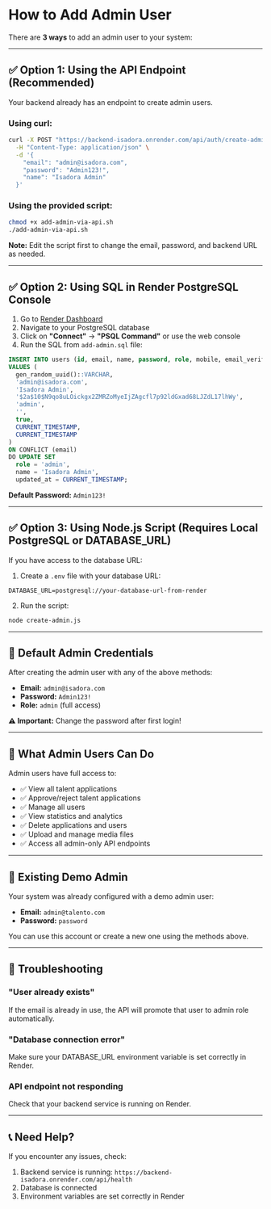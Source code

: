 # How to Add Admin User

There are **3 ways** to add an admin user to your system:

---

## ✅ Option 1: Using the API Endpoint (Recommended)

Your backend already has an endpoint to create admin users.

### Using curl:

```bash
curl -X POST "https://backend-isadora.onrender.com/api/auth/create-admin" \
  -H "Content-Type: application/json" \
  -d '{
    "email": "admin@isadora.com",
    "password": "Admin123!",
    "name": "Isadora Admin"
  }'
```

### Using the provided script:

```bash
chmod +x add-admin-via-api.sh
./add-admin-via-api.sh
```

**Note:** Edit the script first to change the email, password, and backend URL as needed.

---

## ✅ Option 2: Using SQL in Render PostgreSQL Console

1. Go to [Render Dashboard](https://dashboard.render.com/)
2. Navigate to your PostgreSQL database
3. Click on **"Connect"** → **"PSQL Command"** or use the web console
4. Run the SQL from `add-admin.sql` file:

```sql
INSERT INTO users (id, email, name, password, role, mobile, email_verified, created_at, updated_at)
VALUES (
  gen_random_uuid()::VARCHAR,
  'admin@isadora.com',
  'Isadora Admin',
  '$2a$10$N9qo8uLOickgx2ZMRZoMyeIjZAgcfl7p92ldGxad68LJZdL17lhWy',
  'admin',
  '',
  true,
  CURRENT_TIMESTAMP,
  CURRENT_TIMESTAMP
)
ON CONFLICT (email) 
DO UPDATE SET 
  role = 'admin',
  name = 'Isadora Admin',
  updated_at = CURRENT_TIMESTAMP;
```

**Default Password:** `Admin123!`

---

## ✅ Option 3: Using Node.js Script (Requires Local PostgreSQL or DATABASE_URL)

If you have access to the database URL:

1. Create a `.env` file with your database URL:
```env
DATABASE_URL=postgresql://your-database-url-from-render
```

2. Run the script:
```bash
node create-admin.js
```

---

## 🔑 Default Admin Credentials

After creating the admin user with any of the above methods:

- **Email:** `admin@isadora.com`
- **Password:** `Admin123!`
- **Role:** `admin` (full access)

**⚠️ Important:** Change the password after first login!

---

## 🎯 What Admin Users Can Do

Admin users have full access to:
- ✅ View all talent applications
- ✅ Approve/reject talent applications
- ✅ Manage all users
- ✅ View statistics and analytics
- ✅ Delete applications and users
- ✅ Upload and manage media files
- ✅ Access all admin-only API endpoints

---

## 📝 Existing Demo Admin

Your system was already configured with a demo admin user:

- **Email:** `admin@talento.com`
- **Password:** `password`

You can use this account or create a new one using the methods above.

---

## 🔧 Troubleshooting

### "User already exists"
If the email is already in use, the API will promote that user to admin role automatically.

### "Database connection error"
Make sure your DATABASE_URL environment variable is set correctly in Render.

### API endpoint not responding
Check that your backend service is running on Render.

---

## 📞 Need Help?

If you encounter any issues, check:
1. Backend service is running: `https://backend-isadora.onrender.com/api/health`
2. Database is connected
3. Environment variables are set correctly in Render


